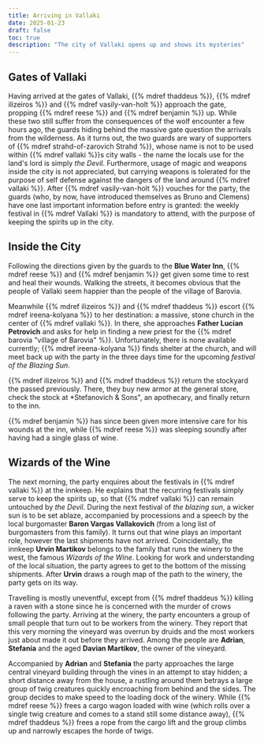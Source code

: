 ```yaml
---
title: Arriving in Vallaki
date: 2025-01-23
draft: false
toc: true
description: "The city of Vallaki opens up and shows its mysteries"
---
```


## Gates of Vallaki

Having arrived at the gates of Vallaki, {{% mdref thaddeus %}}, {{% mdref ilizeiros %}} and {{% mdref vasily-van-holt %}} approach the gate, propping {{% mdref reese %}} and {{% mdref benjamin %}} up. While these two still suffer from the consequences of the wolf encounter a few hours ago, the guards hiding behind the massive gate question the arrivals from the wilderness. As it turns out, the two guards are wary of supporters of {{% mdref strahd-of-zarovich Strahd %}}, whose name is not to be used within {{% mdref vallaki %}}s city walls - the name the locals use for the land's lord is simply *the Devil*. Furthermore, usage of magic and weapons inside the city is not appreciated, but carrying weapons is tolerated for the purpose of self defense against the dangers of the land around {{% mdref vallaki %}}. After {{% mdref vasily-van-holt %}} vouches for the party, the guards (who, by now, have introduced themselves as Bruno and Clemens) have one last important information before entry is granted: the weekly festival in {{% mdref Vallaki %}} is mandatory to attend, with the purpose of keeping the spirits up in the city. 

## Inside the City

Following the directions given by the guards to the **Blue Water Inn**, {{% mdref reese %}} and {{% mdref benjamin %}} get given some time to rest and heal their wounds. Walking the streets, it becomes obvious that the people of Vallaki seem happier than the people of the village of Barovia.

Meanwhile {{% mdref ilizeiros %}} and {{% mdref thaddeus %}} escort {{% mdref ireena-kolyana %}} to her destination: a massive, stone church in the center of {{% mdref vallaki %}}. In there, she approaches **Father Lucian Petrovich** and asks for help in finding a new priest for the {{% mdref barovia "village of Barovia" %}}. Unfortunately, there is none available currently; {{% mdref ireena-kolyana %}} finds shelter at the church, and will meet back up with the party in the three days time for the upcoming *festival of the Blazing Sun*.

{{% mdref ilizeiros %}} and {{% mdref thaddeus %}} return the stockyard the passed previously. There, they buy new armor at the general store, check the stock at *Stefanovich & Sons", an apothecary, and finally return to the inn. 

{{% mdref benjamin %}} has since been given more intensive care for his wounds at the inn, while {{% mdref reese %}} was sleeping soundly after having had a single glass of wine.

## Wizards of the Wine

The next morning, the party enquires about the festivals in {{% mdref vallaki %}} at the innkeep. He explains that the recurring festivals simply serve to keep the spirits up, so that {{% mdref vallaki %}} can remain untouched by *the Devil*. During the next festival of *the blazing sun*, a wicker sun is to be set ablaze, accompanied by processions and a speech by the local burgomaster **Baron Vargas Vallakovich** (from a long list of burgomasters from this family). It turns out that wine plays an important role, however the last shipments have not arrived. Coincidentally, the innkeep **Urvin Martikov** belongs to the family that runs the winery to the west, the famous *Wizards of the Wine*. Looking for work and understanding of the local situation, the party agrees to get to the bottom of the missing shipments. After **Urvin** draws a rough map of the path to the winery, the party gets on its way.

Travelling is mostly uneventful, except from {{% mdref thaddeus %}} killing a raven with a stone since he is concerned with the murder of crows following the party. Arriving at the winery, the party encounters a group of small people that turn out to be workers from the winery. They report that this very morning the vineyard was overrun by druids and the most workers just about made it out before they arrived. Among the people are **Adrian**, **Stefania** and the aged **Davian Martikov**, the owner of the vineyard. 

Accompanied by **Adrian** and **Stefania** the party approaches the large central vineyard building through the vines in an attempt to stay hidden; a short distance away from the house, a rustling around them betrays a large group of twig creatures quickly encroaching from behind and the sides. The group decides to make speed to the loading dock of the winery. While {{% mdref reese %}} frees a cargo wagon loaded with wine (which rolls over a single twig creature and comes to a stand still some distance away), {{% mdref thaddeus %}} frees a rope from the cargo lift and the group climbs up and narrowly escapes the horde of twigs.